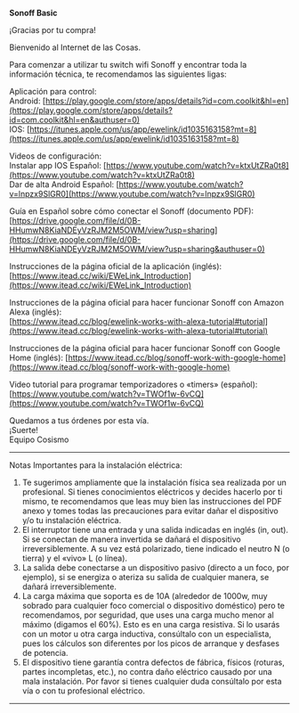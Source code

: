 **Sonoff Basic**

¡Gracias por  tu  compra!  
  
Bienvenido al Internet de las Cosas.  
  
Para comenzar a utilizar tu switch wifi Sonoff y encontrar toda la información técnica, te recomendamos las siguientes ligas:  
  
Aplicación para control:  
Android: [https://play.google.com/store/apps/details?id=com.coolkit&hl=en](https://play.google.com/store/apps/details?id=com.coolkit&hl=en&authuser=0)  
IOS: [https://itunes.apple.com/us/app/ewelink/id1035163158?mt=8](https://itunes.apple.com/us/app/ewelink/id1035163158?mt=8)  
  
Videos de configuración:  
Instalar app IOS Español: [https://www.youtube.com/watch?v=ktxUtZRa0t8](https://www.youtube.com/watch?v=ktxUtZRa0t8)  
Dar de alta Android Español: [https://www.youtube.com/watch?v=lnpzx9SlGR0](https://www.youtube.com/watch?v=lnpzx9SlGR0)  
  
Guía en Español sobre cómo conectar el Sonoff (documento PDF):  
[https://drive.google.com/file/d/0B-HHumwN8KiaNDEyVzRJM2M5OWM/view?usp=sharing](https://drive.google.com/file/d/0B-HHumwN8KiaNDEyVzRJM2M5OWM/view?usp=sharing&authuser=0)  
  
Instrucciones de la página oficial de la aplicación (inglés):  
[https://www.itead.cc/wiki/EWeLink_Introduction](https://www.itead.cc/wiki/EWeLink_Introduction)  
  
Instrucciones de la página oficial para hacer funcionar Sonoff con Amazon Alexa (inglés):  
[https://www.itead.cc/blog/ewelink-works-with-alexa-tutorial#tutorial](https://www.itead.cc/blog/ewelink-works-with-alexa-tutorial#tutorial)  
  
Instrucciones de la página oficial para hacer funcionar Sonoff con Google Home (inglés): [https://www.itead.cc/blog/sonoff-work-with-google-home](https://www.itead.cc/blog/sonoff-work-with-google-home)  
  
Video tutorial para programar temporizadores o «timers» (español):  
[https://www.youtube.com/watch?v=TWOf1w-6vCQ](https://www.youtube.com/watch?v=TWOf1w-6vCQ)  
  
Quedamos a tus órdenes por esta vía.  
¡Suerte!  
Equipo Cosismo  
  
* * *  
Notas Importantes para la instalación eléctrica:  
1. Te sugerimos ampliamente que la instalación física sea realizada por un profesional. Si tienes conocimientos eléctricos y decides hacerlo por ti mismo, te recomendamos que leas muy bien las instrucciones del PDF anexo y tomes todas las precauciones para evitar dañar el dispositivo y/o tu instalación eléctrica.  
2. El interruptor tiene una entrada y una salida indicadas en inglés (in, out). Si se conectan de manera invertida se dañará el dispositivo irreversiblemente. A su vez está polarizado, tiene indicado el neutro N (o tierra) y el «vivo» L (o línea).  
3. La salida debe conectarse a un dispositivo pasivo (directo a un foco, por ejemplo), si se energiza o ateriza su salida de cualquier manera, se dañará irreversiblemente.  
4. La carga máxima que soporta es de 10A (alrededor de 1000w, muy sobrado para cualquier foco comercial o dispositivo doméstico) pero te recomendamos, por seguridad, que uses una carga mucho menor al máximo (digamos el 60%). Esto es en una carga resistiva. Si lo usarás con un motor u otra carga inductiva, consúltalo con un especialista, pues los cálculos son diferentes por los picos de arranque y desfases de potencia.  
5. El dispositivo tiene garantía contra defectos de fábrica, físicos (roturas, partes incompletas, etc.), no contra daño eléctrico causado por una mala instalación. Por favor si tienes cualquier duda consúltalo por esta vía o con tu profesional eléctrico.  
* * *
